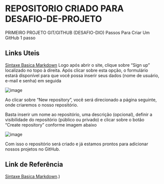 # REPOSITORIO CRIADO PARA DESAFIO-DE-PROJETO
PRIMEIRO PROJETO GIT/GITHUB (DESAFIO-DIO)
Passos Para Criar Um GitHub
1 passo
## Links Uteis
[Sintaxe Basica Markdown](https://github.com/)
Logo após abrir o site, clique sobre “Sign up” localizado no topo à direita. 
Após clicar sobre esta opção, o formulário estará disponível para que você possa inserir seus dados (nome de usuário, e-mail e senha)
em seguida


![image](https://user-images.githubusercontent.com/108837690/177771227-191302d2-1472-472f-8b04-2aa8f8e34adc.png)

Ao clicar sobre “New repository”, você será direcionado a página seguinte, onde criaremos o nosso repositório.

Basta inserir um nome ao repositório, uma descrição (opcional), definir a visibilidade do repositório (público ou privado) e clicar sobre o botão “Create repository” conforme imagem abaixo

![image](https://user-images.githubusercontent.com/108837690/177771551-9cf7948a-8ecb-435d-bd61-79d436a6a432.png)

Com isso o repositório será criado e já estamos prontos para adicionar nossos projetos no GitHub.


## Link de Referência
[Sintaxe Basica Markdown](https://www.treinaweb.com.br/blog/criando-repositorio-no-github#:~:text=O%20primeiro%20passo%20para%20criarmos,e%2Dmail%20e%20senha).)
